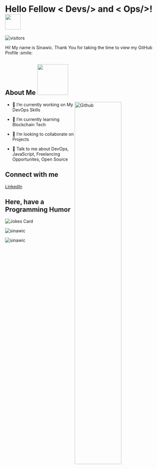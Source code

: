 <!-- <div align="center">
<img width="100%" height = "250px" src="https://cdn.pixabay.com/photo/2018/01/14/23/12/nature-3082832_1280.jpg" alt="cover" />
</div> -->

<h1> Hello Fellow < Devs/> and < Ops/>! <img src = "https://raw.githubusercontent.com/MartinHeinz/MartinHeinz/master/wave.gif" width = 50px> </h1>
<p align='center'>

![visitors](https://visitor-badge.glitch.me/badge?page_id=.)

</p>
<div size='20px'> Hi! My name is Sinawic. Thank You for taking the time to view my GitHub Profile :smile: 
</div>

<h2> About Me <img src = "https://media0.giphy.com/media/KDDpcKigbfFpnejZs6/giphy.gif?cid=ecf05e47oy6f4zjs8g1qoiystc56cu7r9tb8a1fe76e05oty&rid=giphy.gif" width = 100px></h2>

<img width="55%" align="right" alt="Github" src="https://raw.githubusercontent.com/onimur/.github/master/.resources/git-header.svg" />


- 🔭 I’m currently working on My DevOps Skills

- 🌱 I’m currently learning Blockchain Tech 

- 👯 I’m looking to collaborate on Projects 

- 💬 Talk to me about DevOps, JavaScript, Freelancing Opportunites, Open Source 


<h2> Connect with me</h2>
<a href="https://www.linkedin.com/in/sinawic/">LinkedIn</a>



<h2> Here, have a Programming Humor</h2>

![Jokes Card](https://readme-jokes.vercel.app/api?theme=default)

![sinawic](https://github-readme-stats.vercel.app/api/top-langs?username=sinawic&show_icons=true&locale=en&bg_color=0d1117&text_color=ffffff&layout=compact)

![sinawic](https://github-readme-stats.vercel.app/api?username=sinawic&show_icons=true&locale=en&bg_color=0d1117&text_color=ffffff)

